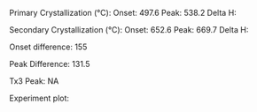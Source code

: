 Primary Crystallization (°C):
	Onset: 497.6
	Peak: 538.2
	Delta H: 

Secondary Crystallization  (°C):
	Onset: 652.6
	Peak: 669.7
	Delta H:

Onset difference: 155

Peak Difference: 131.5

Tx3 Peak: NA
<!-- PUBLISH STOP -->
Experiment plot: